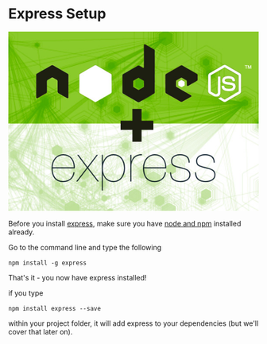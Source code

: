 
# Express Setup

![](node-express.jpg)

Before you install [express](http://www.expressjs.com), make sure you have [node and npm](https://docs.npmjs.com/getting-started/installing-node) installed already.

Go to the command line and type the following

```
npm install -g express
```
That's it - you now have express installed!

if you type 

```
npm install express --save
```
within your project folder, it will add express to your dependencies (but we'll cover that later on).
